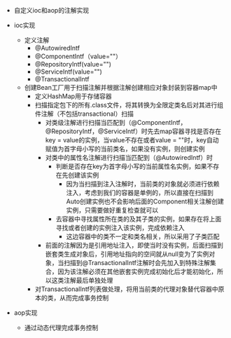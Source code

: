 + 自定义ioc和aop的注解实现

+ ioc实现

  + 定义注解
    + @AutowiredIntf
    + @ComponentIntf（value=""）
    + @RepositoryIntf(value="")
    + @ServiceIntf(value="")
    + @TransactionalIntf
  + 创建Bean工厂用于扫描注解并根据注解创建相应对象封装到容器map中
    + 定义HashMap用于存储容器
    + 扫描指定包下的所有.class文件，将其转换为全限定类名后对其进行组件注解（不包括transactional）扫描
      + 对类级注解进行扫描当匹配到（@ComponentIntf，@RepositoryIntf，@ServiceIntf）时先去map容器寻找是否存在key = value的实例，当value不存在或者value = ""时，key自动赋值为首字母小写的当前类名，如果没有实例，则创建实例
      + 对类中的属性名注解进行扫描当匹配到（@AutowiredIntf）时
        + 判断是否存在key为首字母小写的当前属性名实例，如果不存在先创建该实例
          + 因为当扫描到注入注解时，当前类的对象就必须进行依赖注入，考虑到我们的容器是单例的，所以直接在扫描到Auto创建实例也不会影响后面的Component相关注解创建实例，只需要做好重复检查就可以
        + 去容器中寻找属性所在类的及其子类的实例，如果存在将上面寻找或者创建的实例注入该实例，完成依赖注入
          + 这边容器中的类不一定和类名相关，所以采用了子类匹配
      + 前面的注解因为是引用地址注入，即使当时没有实例，后面扫描到嵌套类生成对象后，引用地址指向的空间就从null变为了实例对象，当扫描到@TransactionalIntf注解时会先加入到特殊注解集合，因为该注解必须在其他嵌套实例完成初始化后才能初始化，所以这类注解最后单独处理
    + 对TransactionalIntf列表做处理，将用当前类的代理对象替代容器中原本的类，从而完成事务控制

+ aop实现

  + 通过动态代理完成事务控制

  